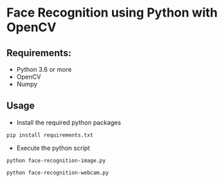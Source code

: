 # Face Recognition using Python with OpenCV

## Requirements:
* Python 3.6 or more
* OpenCV
* Numpy

## Usage
* Install the required python packages
```
pip install requirements.txt
```
* Execute the python script
```
python face-recognition-image.py
```
```
python face-recognition-webcam.py
```
